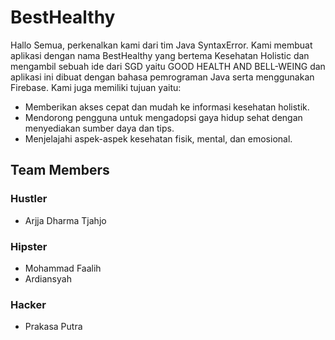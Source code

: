 # BestHealthy

Hallo Semua, perkenalkan kami dari tim Java SyntaxError. Kami membuat aplikasi dengan nama BestHealthy yang bertema Kesehatan Holistic dan mengambil sebuah ide dari SGD yaitu GOOD HEALTH AND BELL-WEING dan aplikasi ini dibuat dengan bahasa pemrograman Java serta menggunakan Firebase. Kami juga memiliki tujuan yaitu: 
   - Memberikan akses cepat dan mudah ke informasi kesehatan holistik.
   - Mendorong pengguna untuk mengadopsi gaya hidup sehat dengan menyediakan sumber daya dan tips.
   - Menjelajahi aspek-aspek kesehatan fisik, mental, dan emosional.

## Team Members

### Hustler
 - Arjja Dharma Tjahjo

### Hipster
 - Mohammad Faalih
 - Ardiansyah

### Hacker
 - Prakasa Putra
